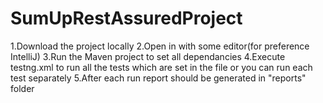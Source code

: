 # SumUpRestAssuredProject

1.Download the project locally
2.Open in with some editor(for preference IntelliJ)
3.Run the Maven project to set all dependancies
4.Execute testng.xml to run all the tests which are set in the file or you can run each test separately
5.After each run report should be generated in "reports" folder
